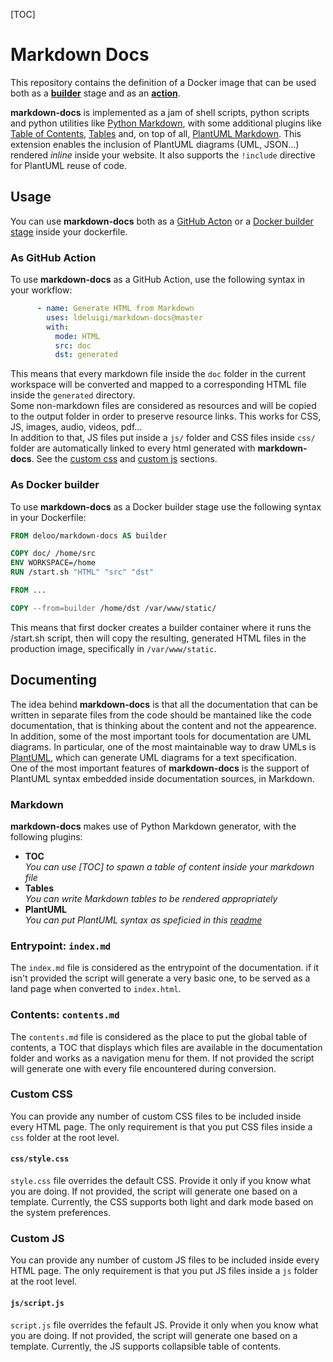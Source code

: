 [TOC]

# Markdown Docs
This repository contains the definition of a Docker image that can be used both as a **[builder](#as-docker-builder)** stage and as an **[action](#as-github-action)**.

**markdown-docs** is implemented as a jam of shell scripts, python scripts and python utilities like [Python Markdown](https://github.com/Python-Markdown/markdown), with some additional plugins like [Table of Contents](https://python-markdown.github.io/extensions/toc/), [Tables](https://python-markdown.github.io/extensions/tables/) and, on top of all, [PlantUML Markdown](https://github.com/mikitex70/plantuml-markdown). This extension enables the inclusion of PlantUML diagrams (UML, JSON...) rendered _inline_ inside your website. It also supports the `!include` directive for PlantUML reuse of code.

## Usage
You can use **markdown-docs** both as a [GitHub Acton](#as-github-action) or a [Docker builder stage](#as-docker-builder) inside your dockerfile.

### As GitHub Action
To use **markdown-docs** as a GitHub Action, use the following syntax in your workflow:
```yaml
      - name: Generate HTML from Markdown
        uses: ldeluigi/markdown-docs@master
        with:
          mode: HTML
          src: doc
          dst: generated
```
This means that every markdown file inside the `doc` folder in the current workspace will be converted and mapped to a corresponding HTML file inside the `generated` directory.  
Some non-markdown files are considered as resources and will be copied to the output folder in order to preserve resource links. This works for CSS, JS, images, audio, videos, pdf...  
In addition to that, JS files put inside a `js/` folder and CSS files inside `css/` folder are automatically linked to every html generated with **markdown-docs**. See the [custom css](#custom-css) and [custom js](#custom-js) sections.

### As Docker builder
To use **markdown-docs** as a Docker builder stage use the following syntax in your Dockerfile:  
```dockerfile
FROM deloo/markdown-docs AS builder

COPY doc/ /home/src
ENV WORKSPACE=/home
RUN /start.sh "HTML" "src" "dst"

FROM ...

COPY --from=builder /home/dst /var/www/static/
```
This means that first docker creates a builder container where it runs the /start.sh script, then will copy the resulting, generated HTML files in the production image, specifically in `/var/www/static`.
## Documenting
The idea behind **markdown-docs** is that all the documentation that can be written in separate files from the code should be mantained like the code documentation, that is thinking about the content and not the appearence. In addition, some of the most important tools for documentation are UML diagrams. In particular, one of the most maintainable way to draw UMLs is [PlantUML](https://plantuml.com/), which can generate UML diagrams for a text specification.  
One of the most important features of **markdown-docs** is the support of PlantUML syntax embedded inside documentation sources, in Markdown.
### Markdown
**markdown-docs** makes use of Python Markdown generator, with the following plugins:
- **TOC**  
  _You can use [TOC] to spawn a table of content inside your markdown file_
- **Tables**  
  _You can write Markdown tables to be rendered appropriately_
- **PlantUML**  
  _You can put PlantUML syntax as speficied in this [readme](https://github.com/mikitex70/plantuml-markdown/blob/master/README.md)_

### Entrypoint: `index.md`
The `index.md` file is considered as the entrypoint of the documentation. if it isn't provided the script will generate a very basic one, to be served as a land page when converted to `index.html`.

### Contents: `contents.md`
The `contents.md` file is considered as the place to put the global table of contents, a TOC that displays which files are available in the documentation folder and works as a navigation menu for them. If not provided the script will generate one with every file encountered during conversion.

### Custom CSS
You can provide any number of custom CSS files to be included inside every HTML page. The only requirement is that you put CSS files inside a `css` folder at the root level.
#### `css/style.css`
`style.css` file overrides the default CSS. Provide it only if you know what you are doing. If not provided, the script will generate one based on a template. Currently, the CSS supports both light and dark mode based on the system preferences.

### Custom JS
You can provide any number of custom JS files to be included inside every HTML page. The only requirement is that you put JS files inside a `js` folder at the root level.
#### `js/script.js`
`script.js` file overrides the fefault JS.
Provide it only when you know what you are doing. If not provided, the script will generate one based on a template. Currently, the JS supports collapsible table of contents.
